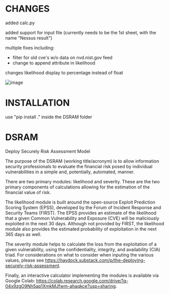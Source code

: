 # CHANGES
added calc.py

added support for input file (currently needs to be the 1st sheet, with the name "Nessus result")

multiple fixes including:
 - filter for old cve's w/o data on nvd.nist.gov feed
 - change to append attribute in likelihood

changes likelihood display to percentage instead of float

![image](https://github.com/f0xg0d/DSRAM/assets/13192426/d044ab67-21bc-46ba-9805-35b6826ee3f9)


# INSTALLATION
use "pip install ." inside the DSRAM folder

# DSRAM
Deploy Securely Risk Assessment Model

The purpose of the DSRAM (working title/acronym) is to allow information security professionals to evaluate the financial risk posed by individual vulnerabilities in a simple and, potentially, automated, manner.

There are two primary modules: likelihood and severity. These are the two primary components of calculations allowing for the estimation of the financial value of risk.

The likelihood module is built around the open-source Exploit Prediction Scoring System (EPSS), developed by the Forum of Incident Response and Security Teams (FIRST). The EPSS provides an estimate of the likelihood that a given Common Vulnerability and Exposure (CVE) will be maliciously exploited in the next 30 days. Although not provided by FIRST, the likelihood module also provides the estimated probability of exploitation in the next 365 days as well.

The severity module helps to calculate the loss from the exploitation of a given vulnerability, using the confidentiality, integrity, and availability (CIA) triad. For considerations on what to consider when inputing the various values, please see https://haydock.substack.com/p/the-deploying-securely-risk-assessment.

Finally, an interactive calculator implementing the modules is available via Google Colab: https://colab.research.google.com/drive/1q-04x9zgO9Nh5ap1XmkMJfwm-ahaqkce?usp=sharing.
